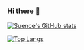 ### Hi there 👋
[![Suence's GitHub stats](https://github-readme-stats.vercel.app/api?username=suence&show_icons=true&theme=great-gatsby)](https://github.com/anuraghazra/github-readme-stats)

<!--[![Readme Card](https://github-readme-stats.vercel.app/api/pin/?username=suence&repo=OTLog&theme=great-gatsby)](https://github.com/Suence/OTLog)-->
[![Top Langs](https://github-readme-stats.vercel.app/api/top-langs/?username=suence&theme=great-gatsby)](https://github.com/anuraghazra/github-readme-stats)

<!--
**Suence/Suence** is a ✨ _special_ ✨ repository because its `README.md` (this file) appears on your GitHub profile.

Here are some ideas to get you started:

- 🔭 I’m currently working on ...
- 🌱 I’m currently learning ...
- 👯 I’m looking to collaborate on ...
- 🤔 I’m looking for help with ...
- 💬 Ask me about ...
- 📫 How to reach me: ...
- 😄 Pronouns: ...
- ⚡ Fun fact: ...
-->
